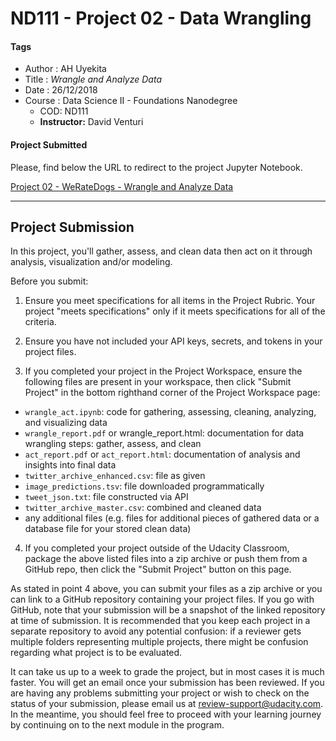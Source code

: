 # ND111 - Project 02 - Data Wrangling

#### Tags
* Author : AH Uyekita
* Title  :  _Wrangle and Analyze Data_
* Date   : 26/12/2018
* Course : Data Science II - Foundations Nanodegree
    * COD: ND111
    * **Instructor:** David Venturi

#### Project Submitted

Please, find below the URL to redirect to the project Jupyter Notebook.

[Project 02 - WeRateDogs - Wrangle and Analyze Data][project02_url]

[project02_url]: https://github.com/AndersonUyekita/ND111_data_science_foundations_02/blob/master/03-Chapter03/00-Project_02/nd111_udacity_project_02.ipynb

********************************************************************************

## Project Submission

In this project, you'll gather, assess, and clean data then act on it through analysis, visualization and/or modeling.

Before you submit:

1. Ensure you meet specifications for all items in the Project Rubric. Your project "meets specifications" only if it meets specifications for all of the criteria.

2. Ensure you have not included your API keys, secrets, and tokens in your project files.

3. If you completed your project in the Project Workspace, ensure the following files are present in your workspace, then click "Submit Project" in the bottom righthand corner of the Project Workspace page:

  * `wrangle_act.ipynb`: code for gathering, assessing, cleaning, analyzing, and visualizing data
  * `wrangle_report.pdf` or wrangle_report.html: documentation for data wrangling steps: gather, assess, and clean
  * `act_report.pdf` or `act_report.html`: documentation of analysis and insights into final data
  * `twitter_archive_enhanced.csv`: file as given
  * `image_predictions.tsv`: file downloaded programmatically
  * `tweet_json.txt`: file constructed via API
  * `twitter_archive_master.csv`: combined and cleaned data
  * any additional files (e.g. files for additional pieces of gathered data or a database file for your stored clean data)

4. If you completed your project outside of the Udacity Classroom, package the above listed files into a zip archive or push them from a GitHub repo, then click the "Submit Project" button on this page.

As stated in point 4 above, you can submit your files as a zip archive or you can link to a GitHub repository containing your project files. If you go with GitHub, note that your submission will be a snapshot of the linked repository at time of submission. It is recommended that you keep each project in a separate repository to avoid any potential confusion: if a reviewer gets multiple folders representing multiple projects, there might be confusion regarding what project is to be evaluated.

It can take us up to a week to grade the project, but in most cases it is much faster. You will get an email once your submission has been reviewed. If you are having any problems submitting your project or wish to check on the status of your submission, please email us at review-support@udacity.com. In the meantime, you should feel free to proceed with your learning journey by continuing on to the next module in the program.
